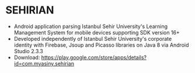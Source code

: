# SEHIRIAN
- Android application parsing Istanbul Sehir University's Learning Management System for mobile devices supporting SDK version 16+
- Developed independently of Istanbul Sehir University's corporate identity with Firebase, Jsoup and Picasso libraries on Java 8 via Android Studio 2.3.3
- Download: https://play.google.com/store/apps/details?id=com.myasiny.sehirian
